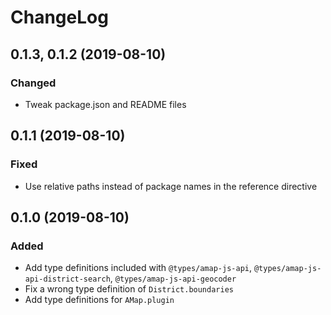 # ChangeLog

## 0.1.3, 0.1.2 (2019-08-10)
### Changed
- Tweak package.json and README files

## 0.1.1 (2019-08-10)
### Fixed
- Use relative paths instead of package names in the reference directive

## 0.1.0 (2019-08-10)
### Added
- Add type definitions included with `@types/amap-js-api`, `@types/amap-js-api-district-search`, `@types/amap-js-api-geocoder`
- Fix a wrong type definition of `District.boundaries`
- Add type definitions for `AMap.plugin`
